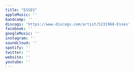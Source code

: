 ```yaml
---
title: "ESSES"
appleMusic: ''
bandcamp: ''
discogs: 'https://www.discogs.com/artist/5231968-Esses'
facebook: ''
googleMusic: ''
instagram: ''
soundcloud: ''
spotify: ''
twitter: ''
website: ''
youtube: ''
---
```

